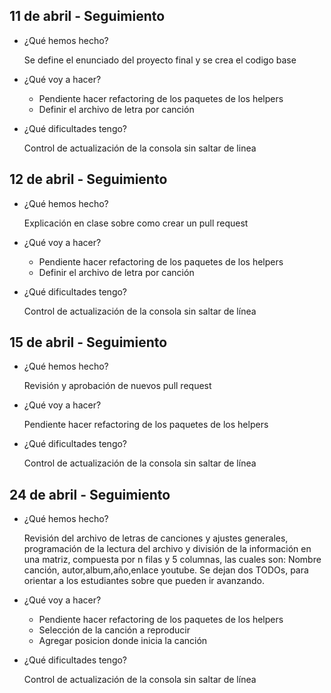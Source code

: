 ## 11 de abril - Seguimiento

- ¿Qué hemos hecho?

  Se define el enunciado del proyecto final y se crea el codigo base

- ¿Qué voy a hacer?

  - Pendiente hacer refactoring de los paquetes de los helpers
  - Definir el archivo de letra por canción

- ¿Qué dificultades tengo?

  Control de actualización de la consola sin saltar de linea

## 12 de abril - Seguimiento

- ¿Qué hemos hecho?

  Explicación en clase sobre como crear un pull request

- ¿Qué voy a hacer?

  - Pendiente hacer refactoring de los paquetes de los helpers
  - Definir el archivo de letra por canción

- ¿Qué dificultades tengo?

  Control de actualización de la consola sin saltar de línea

## 15 de abril - Seguimiento

- ¿Qué hemos hecho?

  Revisión y aprobación de nuevos pull request

- ¿Qué voy a hacer?

  Pendiente hacer refactoring de los paquetes de los helpers

- ¿Qué dificultades tengo?

  Control de actualización de la consola sin saltar de línea

## 24 de abril - Seguimiento

- ¿Qué hemos hecho?

  Revisión del archivo de letras de canciones y ajustes generales, programación de la lectura del archivo y división de la información en una matriz, compuesta por n filas y 5 columnas, las cuales son: Nombre canción, autor,album,año,enlace youtube. Se dejan dos TODOs, para orientar a los estudiantes sobre que pueden ir avanzando.

- ¿Qué voy a hacer?

  - Pendiente hacer refactoring de los paquetes de los helpers
  - Selección de la canción a reproducir
  - Agregar posicion donde inicia la canción

- ¿Qué dificultades tengo?

  Control de actualización de la consola sin saltar de línea
